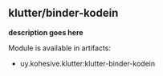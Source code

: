 ## klutter/binder-kodein

**description goes here**

Module is available in artifacts:

* uy.kohesive.klutter:klutter-binder-kodein

